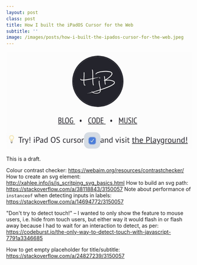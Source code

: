```yaml
---
layout: post
class: post
title: How I built the iPadOS Cursor for the Web
subtitle: ''
image: /images/posts/how-i-built-the-ipados-cursor-for-the-web.jpeg
---
```


![wefwef](/images/ipad-cursor-preview.jpg)

This is a draft.

Colour contrast checker: https://webaim.org/resources/contrastchecker/
How to create an svg element: http://xahlee.info/js/js_scritping_svg_basics.html
How to build an svg path: https://stackoverflow.com/a/38118843/3150057
Note about performance of `instanceof` when detecting inputs in labels: https://stackoverflow.com/a/14694772/3150057

"Don't try to detect touch!" – I wanted to only show the feature to mouse users, i.e. hide from touch users, but either way it would flash in or flash away because I had to wait for an interaction to detect, as per: https://codeburst.io/the-only-way-to-detect-touch-with-javascript-7791a3346685

How to get empty placeholder for title/subtitle: https://stackoverflow.com/a/24827239/3150057
